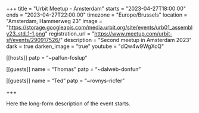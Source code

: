 +++
title = "Urbit Meetup - Amsterdam"
starts = "2023-04-27T18:00:00"
ends = "2023-04-27T22:00:00"
timezone = "Europe/Brussels"
location = "Amsterdam, Hammerweg 23"
image = "https://storage.googleapis.com/media.urbit.org/site/events/urb01_assembly23_std_1-1.png"
registration_url = "https://www.meetup.com/urbit-sf/events/290917526/"
description = "Second meetup in Amsterdam 2023"
dark = true
darken_image = "true"
youtube = "dQw4w9WgXcQ"

[[hosts]]
patp = “~palfun-foslup“

[[guests]]
name = “Thomas”
patp = “~dalweb-donfun”

[[guests]]
name = “Ted”
patp = “~rovnys-ricfer”

+++

Here the long-form description of the event starts. 